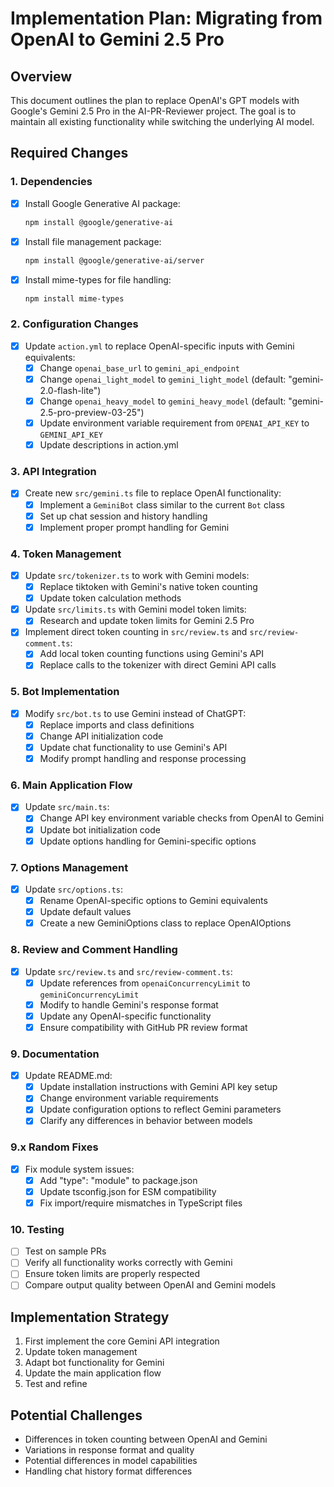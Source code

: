 # Implementation Plan: Migrating from OpenAI to Gemini 2.5 Pro

## Overview

This document outlines the plan to replace OpenAI's GPT models with Google's Gemini 2.5 Pro in the AI-PR-Reviewer project. The goal is to maintain all existing functionality while switching the underlying AI model.

## Required Changes

### 1. Dependencies

- [x] Install Google Generative AI package:

  ```bash
  npm install @google/generative-ai
  ```

- [x] Install file management package:

  ```bash
  npm install @google/generative-ai/server
  ```

- [x] Install mime-types for file handling:

  ```bash
  npm install mime-types
  ```

### 2. Configuration Changes

- [x] Update `action.yml` to replace OpenAI-specific inputs with Gemini equivalents:
  - [x] Change `openai_base_url` to `gemini_api_endpoint`
  - [x] Change `openai_light_model` to `gemini_light_model` (default: "gemini-2.0-flash-lite")
  - [x] Change `openai_heavy_model` to `gemini_heavy_model` (default: "gemini-2.5-pro-preview-03-25")
  - [x] Update environment variable requirement from `OPENAI_API_KEY` to `GEMINI_API_KEY`
  - [x] Update descriptions in action.yml

### 3. API Integration

- [x] Create new `src/gemini.ts` file to replace OpenAI functionality:
  - [x] Implement a `GeminiBot` class similar to the current `Bot` class
  - [x] Set up chat session and history handling
  - [x] Implement proper prompt handling for Gemini

### 4. Token Management

- [x] Update `src/tokenizer.ts` to work with Gemini models:
  - [x] Replace tiktoken with Gemini's native token counting
  - [x] Update token calculation methods
- [x] Update `src/limits.ts` with Gemini model token limits:
  - [x] Research and update token limits for Gemini 2.5 Pro
- [x] Implement direct token counting in `src/review.ts` and `src/review-comment.ts`:
  - [x] Add local token counting functions using Gemini's API
  - [x] Replace calls to the tokenizer with direct Gemini API calls

### 5. Bot Implementation

- [x] Modify `src/bot.ts` to use Gemini instead of ChatGPT:
  - [x] Replace imports and class definitions
  - [x] Change API initialization code
  - [x] Update chat functionality to use Gemini's API
  - [x] Modify prompt handling and response processing

### 6. Main Application Flow

- [x] Update `src/main.ts`:
  - [x] Change API key environment variable checks from OpenAI to Gemini
  - [x] Update bot initialization code
  - [x] Update options handling for Gemini-specific options

### 7. Options Management

- [x] Update `src/options.ts`:
  - [x] Rename OpenAI-specific options to Gemini equivalents
  - [x] Update default values
  - [x] Create a new GeminiOptions class to replace OpenAIOptions

### 8. Review and Comment Handling

- [x] Update `src/review.ts` and `src/review-comment.ts`:
  - [x] Update references from `openaiConcurrencyLimit` to `geminiConcurrencyLimit`
  - [x] Modify to handle Gemini's response format
  - [x] Update any OpenAI-specific functionality
  - [x] Ensure compatibility with GitHub PR review format

### 9. Documentation

- [x] Update README.md:
  - [x] Update installation instructions with Gemini API key setup
  - [x] Change environment variable requirements
  - [x] Update configuration options to reflect Gemini parameters
  - [x] Clarify any differences in behavior between models

### 9.x Random Fixes

- [x] Fix module system issues:
  - [x] Add "type": "module" to package.json
  - [x] Update tsconfig.json for ESM compatibility
  - [x] Fix import/require mismatches in TypeScript files

### 10. Testing

- [ ] Test on sample PRs
- [ ] Verify all functionality works correctly with Gemini
- [ ] Ensure token limits are properly respected
- [ ] Compare output quality between OpenAI and Gemini models

## Implementation Strategy

1. First implement the core Gemini API integration
2. Update token management
3. Adapt bot functionality for Gemini
4. Update the main application flow
5. Test and refine

## Potential Challenges

- Differences in token counting between OpenAI and Gemini
- Variations in response format and quality
- Potential differences in model capabilities
- Handling chat history format differences
